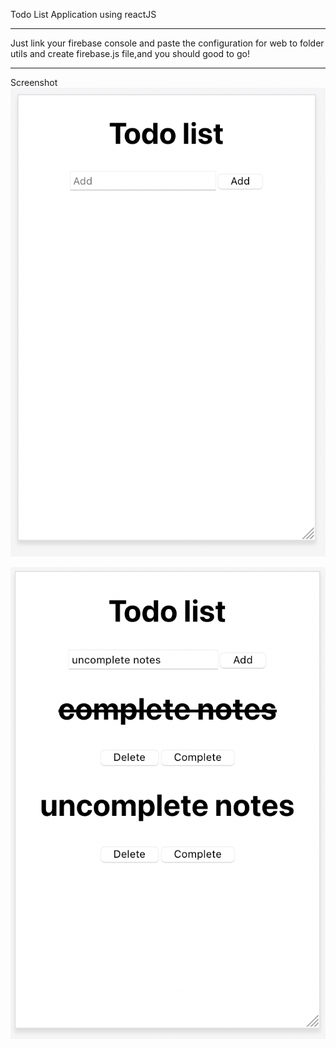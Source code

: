 Todo List Application using reactJS

---

Just link your firebase console and paste the configuration for web to folder utils and create firebase.js file,and you should good to go!

---

Screenshot
![Images 1](images/1..png)

![Images 2](images/2..png)